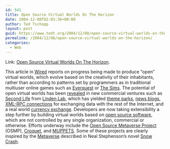 ```yaml
---
id: 541
title: Open Source Virtual Worlds On The Horizon
date: 2004-12-08T02:03:36+00:00
author: Ted Tschopp
layout: post
guid: https://www.tedt.org/2004/12/08/open-source-virtual-worlds-on-the-horizon/
permalink: /2004/12/08/open-source-virtual-worlds-on-the-horizon/
categories:
  - Web
---
```

Link: [Open Source Virtual Worlds On The Horizon](http://nooface.com/article.pl?sid=04/12/07/0157214 "Open Source Virtual Worlds On The Horizon").

This article in [Wired](http://www.wired.com/news/games/0,2101,65865,00.html) reports on progress being made to produce &#8220;open&#8221; virtual worlds, which evolve based on the creativity of their inhabitants, rather than according to patterns set by programmers as in traditional multiuser online games such as [Everquest](http://eqlive.station.sony.com/) or [The Sims](http://thesims.ea.com/). The potential of open virtual worlds has been [revealed](http://tech2.nytimes.com/mem/technology/techreview.html?res=9A05E7DC1E3CF932A25752C1A9629C8B63) in new commercial ventures such as [Second Life](http://secondlife.com/play.php) from [Linden Lab](http://lindenlab.com/), which has yielded [theme parks](http://games.slashdot.org/article.pl?sid=04/11/17/1959250&tid=209), [news blogs](http://www.alphavilleherald.com/), [XML-RPC connections](http://games.slashdot.org/article.pl?sid=04/06/15/1657206&tid=206&tid=209&tid=10) for exchanging data with the rest of the Internet, and a real world [currency exchange](http://www.gamingopenmarket.com/). Developers are now taking extensibility a step further by building virtual worlds based on [open source software](http://www.gamingopenmarket.com/), which are not controlled by any single organization, commercial or otherwise. Efforts underway include the [Open Source Metaverse Project](http://metaverse.sourceforge.net/) (OSMP), [Croquet](http://nooface.com/article.pl?sid=04/10/12/2121239&mode=thread), and [MUPPETS](http://muppets.rit.edu/muppetsweb/about/index.php). Some of these projects are clearly inspired by the [Metaverse](http://en.wikipedia.org/wiki/Snow_Crash) described in Neal Stephenson&#8217;s novel [Snow Crash](http://www.amazon.com/exec/obidos/ASIN/0553380958/qid=1102394072/sr=2-1/ref=pd_ka_b_2_1/103-9412722-9389460).